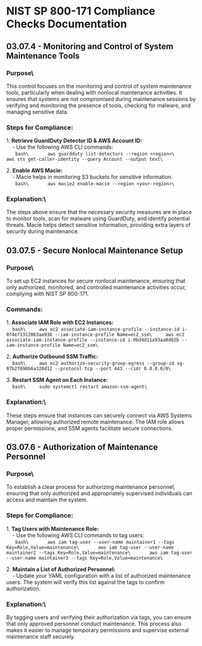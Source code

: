 # NIST SP 800-171 Compliance Checks Documentation

## 03.07.4 - Monitoring and Control of System Maintenance Tools

### Purpose\
This control focuses on the monitoring and control of system maintenance tools, particularly when dealing with nonlocal maintenance activities. It ensures that systems are not compromised during maintenance sessions by verifying and monitoring the presence of tools, checking for malware, and managing sensitive data.

### Steps for Compliance:

1\. **Retrieve GuardDuty Detector ID & AWS Account ID:**\
    - Use the following AWS CLI commands:\
      ```bash\
      aws guardduty list-detectors --region <region>\
      aws sts get-caller-identity --query Account --output text\
      ```

2\. **Enable AWS Macie:**\
    - Macie helps in monitoring S3 buckets for sensitive information.\
      ```bash\
      aws macie2 enable-macie --region <your-region>\
      ```

### Explanation:\
The steps above ensure that the necessary security measures are in place to monitor tools, scan for malware using GuardDuty, and identify potential threats. Macie helps detect sensitive information, providing extra layers of security during maintenance.

## 03.07.5 - Secure Nonlocal Maintenance Setup

### Purpose\
To set up EC2 instances for secure nonlocal maintenance, ensuring that only authorized, monitored, and controlled maintenance activities occur, complying with NIST SP 800-171.

### Commands:

1\. **Associate IAM Role with EC2 Instances:**\
    ```bash\
    aws ec2 associate-iam-instance-profile --instance-id i-0f4e71312063aa936 --iam-instance-profile Name=ec2_ssm\
    aws ec2 associate-iam-instance-profile --instance-id i-0bd4d11a93aa8d82b --iam-instance-profile Name=ec2_ssm\
    ```

2\. **Authorize Outbound SSM Traffic:**\
    ```bash\
    aws ec2 authorize-security-group-egress --group-id sg-07b2f890b6a328d12 --protocol tcp --port 443 --cidr 0.0.0.0/0\
    ```

3\. **Restart SSM Agent on Each Instance:**\
    ```bash\
    sudo systemctl restart amazon-ssm-agent\
    ```

### Explanation:\
These steps ensure that instances can securely connect via AWS Systems Manager, allowing authorized remote maintenance. The IAM role allows proper permissions, and SSM agents facilitate secure connections.

## 03.07.6 - Authorization of Maintenance Personnel

### Purpose\
To establish a clear process for authorizing maintenance personnel, ensuring that only authorized and appropriately supervised individuals can access and maintain the system.

### Steps for Compliance:

1\. **Tag Users with Maintenance Role:**\
    - Use the following AWS CLI commands to tag users:\
      ```bash\
      aws iam tag-user --user-name maintainer1 --tags Key=Role,Value=maintenance\
      aws iam tag-user --user-name maintainer2 --tags Key=Role,Value=maintenance\
      aws iam tag-user --user-name maintainer3 --tags Key=Role,Value=maintenance\
      ```

2\. **Maintain a List of Authorized Personnel:**\
    - Update your YAML configuration with a list of authorized maintenance users. The system will verify this list against the tags to confirm authorization.

### Explanation:\
By tagging users and verifying their authorization via tags, you can ensure that only approved personnel conduct maintenance. This process also makes it easier to manage temporary permissions and supervise external maintenance staff securely.